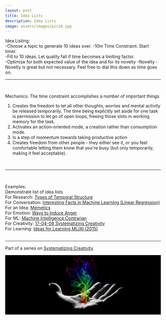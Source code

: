 ```yaml
---
layout: post
title: Idea Lists
description: Idea Lists
image: assets/images/pic10.jpg
---
```


Idea Listing:  
-Choose a topic to generate 10 ideas over.
-10m Time Constraint. Start timer.  
-Fill to 10 ideas. Let quality fall if time becomes a limiting factor.  
-Optimize for both expected value of the idea and for its novelty
-Novelty - Novelty is great but not necessary. Feel free to dial this down as time goes on.
<br>  

---
<br>

Mechanics:
The time constraint accomplishes a number of important things.
1. Creates the freedom to let all other thoughts, worries and mental activity be released temporarily. The time being explicitly set aside for one task is permission to let go of open loops, freeing those slots in working memory for the task.
2. Activates an action-oriented mode, a creation rather than consumption mode.
3. Is a step of momentum towards taking productive action
4. Creates freedom from other people - they either see it, or you feel comfortable letting them know that you're busy (but only temporarily, making it feel acceptable).


<br>  

---
<br>

Examples:  
Demonstrate list of idea lists  
For Research: [Types of Temporal Structure]  
For Conversation: [Interesting Facts in Machine Learning (Linear Regression)]  
For an Idea: [Memetics]  
For Emotion: [Ways to Induce Anger]  
For ML: [Machine Intelligence Contrarian]  
For Creativity: [17-04-08 Systematizing Creativity]  
For Learning: [Ideas for Learning ML/AI (2015)]  
<br>  

---

Part of a series on [Systematizing Creativity].

<p><a target="_blank" href="https://github.com/JeremyNixon/JeremyNixon.github.io/blob/master/_site/assets/images/Creative-Hand.jpg"><img src="https://github.com/JeremyNixon/JeremyNixon.github.io/raw/master/_site/assets/images/Creative-Hand.jpg" alt="Moment of Creation" style="max-width:100%;"></a></p>

[Systematizing Creativity]: https://jeremynixon.github.io/creativity/2018/06/09/systematizing-creativity-models-and-techniques.html

[Types of Temporal Structure]: https://docs.google.com/document/d/1zK8KwdWM5DtxFdD_NOHmAhUclLzh_ohkbRWR_CRmp8E/edit?usp=sharing

[Interesting Facts in Machine Learning (Linear Regression)]:https://docs.google.com/document/d/1H9o89AP_9oqzVuYPzUWo4zNB-xVxRf05EL6GOA8AamA/edit?usp=sharing

[Memetics]:https://docs.google.com/document/d/1kT5WG2DfAIZKntcEw3-OHvEDulG_lyPNDfsOSMxPsw8/edit?usp=sharing

[Ways to Induce Anger]: https://docs.google.com/document/d/13sV_25TjB5376ErdwAIfJ7imHdGH6J7IQ-niqTdjkjk/edit?usp=sharing

[Machine Intelligence Contrarian]: https://docs.google.com/document/d/1cpiNNO9WOGyzQ1M_tK-cZv4dH35EBV-CU_ZTv58zxls/edit?usp=sharing

[17-04-08 Systematizing Creativity]: https://docs.google.com/document/d/1Dw6FZ_Kx2SRXO8O4aygmH0XxItZrLNjMAabozZ0xhXo/edit?usp=sharing

[Ideas for Learning ML/AI (2015)]: https://docs.google.com/document/d/1JRhjtXJyhO9tXfjcEVRFE7ZMGD2UFHqPb8VRsPXAyFs/edit?usp=sharing
